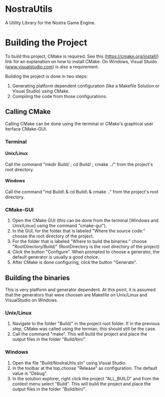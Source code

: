 # NostraUtils
A Utility Library for the Nostra Game Engine.


# Building the Project
To build this project, CMake is required. See this (https://cmake.org/install/) link for an explanation on how to install CMake.
On Windows, Visual Stuido (www.visualstudio.com) is also a requirement.

Building the project is done in two steps: 
1. Generating platform dependent configuration (like a Makefile Solution or Visual Studio) using CMake.
2. Compiling the code from those configurations. 

## Calling CMake
Calling CMake can be done using the terminal or CMake's graphical user iterface CMake-GUI.

### Terminal 
#### Unix/Linux
Call the command "mkdir Build/ ; cd Build/ ; cmake ../" from the project's root directory.

#### Windows
Call the command "md Build\ & cd Build\ & cmake ..\" from the project's root directory.

### CMake-GUI
1. Open the CMake GUI (this can be done from the terminal [Windows and Unix/Linux] using the command "cmake-gui").
2. In the GUI, for the folder that is labeled "Where the source code:" choose the root directory of the project.
3. For the folder that is labeled "Where to build the binaries:" choose "RootDirectory/Build/" (RootDirectory is the root directory of the project)
4. Click the button "Configure". When prompted to choose a generator, the default generator is usually a good choice.
5. After CMake is done configuring, click the button "Generate".

## Building the binaries
This is very platform and generator dependent. At this point, it is assumed that the generators that were choosen are Makefile on Unix/Linux and VisualStudio on Windows.

### Unix/Linux
1. Navigate to the folder "Build/" in the project root folder. If in the previous step, CMake was called using the termian, this should still be the case.
2. Call the command "make". This will build the project and place the output files in the folder "Build/bin/".

### Windows
1. Open the file "Build/NostraUtils.sln" using Visual Studio.
2. In the toolbar at the top,choose "Release" as configuration. The default value is "Debug".
3. In the solution explorer, right click the project "ALL_BUILD" and from the context menu select "Build". This will build the project and place the output files in the folder "Build/bin/".
